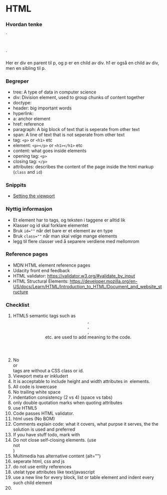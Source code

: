 # HTML

### Hvordan tenke

`<div>
  <p></p>
  <h1></h1>
  </div>`

 Her er div en parent til p, og p er en child av div. h1 er også en child av div, men en sibling til p.

### Begreper

- tree: A type of data in computer science
- div: Division element, used to group chunks of content together
- doctype:
- header: big important words
- hyperlink:
- a: anchor element
- href: reference
- paragraph: A big block of text that is seperate from other text
- span: A line of text that is not seperate from other text
- tag: `<p>` or `<h1>` etc
- element: `<p></p>` or `<h1></h1>` etc
- content: what goes inside elements
- opening tag: `<p>`
- closing tag: `</p>`
- attributes: describes the content of the page inside the html markup (`class` and `id`)

### Snippits

- [Setting the viewport](https://zerobin.net/?fb6e8c05962ef4f5#sVz0DTL8P8cjYUNUYHW91tZy02GJwNpPoPoLfbL7PKY=)

### Nyttig informasjon

- Et element har to tags, og teksten i taggene er alltid lik
- Klasser og id skal forklare elementet
- Bruk `id=""` når det bare er et element av en type
- Bruk `class=""` når man skal velge mange elements
- legg til flere classer ved å separere verdiene med mellomrom

### Reference pages

- MDN HTML element reference pages
- Udacity front end feedback
- HTML validator: https://validator.w3.org/#validate_by_input
- HTML Structural Elements: https://developer.mozilla.org/en-US/docs/Learn/HTML/Introduction_to_HTML/Document_and_website_structure


### Checklist

1. HTML5 semantic tags such as <header>, <footer>, <article>, <section> etc. are used to add meaning to the code.
2. No <div> or <section> tags are without a CSS class or id.
3. Viewport meta er inkludert
4. It is acceptable to include height and width attributes in <img> elements.
5. All code is lowercase
6. No trailing white space
7. indentation consistency (2 vs 4) (space vs tabs)
8. only double quotation marks when quoting attributes
9. use HTML5 <!doctype html>
10. Code passes HTML validator.
11. html uses <meta charset="utf-8"> (No BOM)
12. Comments explain code: what it covers, what purpse it serves, the the solution is used and preferred
13. If you have stuff todo, mark with <!-- TODO: this -->
14. Do not close self-closing elements. (use <br> not <br />)
15. Multimedia has alternative content (alt="")
16. seperate html, css and js
17. do not use entity references
18. utelat type attributes like text/javascript
19. use a new line for every block, list or table element and indent every such child element
20.
